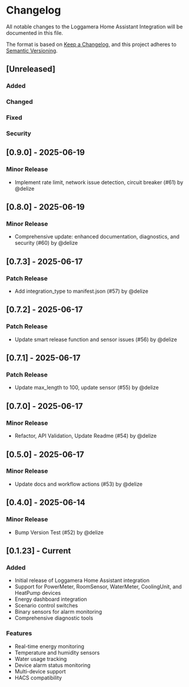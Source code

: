 # Changelog

All notable changes to the Loggamera Home Assistant Integration will be documented in this file.

The format is based on [Keep a Changelog](https://keepachangelog.com/en/1.0.0/),
and this project adheres to [Semantic Versioning](https://semver.org/spec/v2.0.0.html).

## [Unreleased]

### Added

### Changed

### Fixed

### Security


## [0.9.0] - 2025-06-19

### Minor Release
- Implement rate limit, network issue detection, circuit breaker (#61) by @delize


## [0.8.0] - 2025-06-19

### Minor Release
- Comprehensive update: enhanced documentation, diagnostics, and security (#60) by @delize


## [0.7.3] - 2025-06-17

### Patch Release
- Add integration_type to manifest.json (#57) by @delize


## [0.7.2] - 2025-06-17

### Patch Release
- Update smart release function and sensor issues (#56) by @delize


## [0.7.1] - 2025-06-17

### Patch Release
- Update max_length to 100, update sensor (#55) by @delize


## [0.7.0] - 2025-06-17

### Minor Release
- Refactor, API Validation, Update Readme (#54) by @delize


## [0.5.0] - 2025-06-17

### Minor Release
- Update docs and workflow actions (#53) by @delize


## [0.4.0] - 2025-06-14

### Minor Release
- Bump Version Test (#52) by @delize


## [0.1.23] - Current

### Added
- Initial release of Loggamera Home Assistant integration
- Support for PowerMeter, RoomSensor, WaterMeter, CoolingUnit, and HeatPump devices
- Energy dashboard integration
- Scenario control switches
- Binary sensors for alarm monitoring
- Comprehensive diagnostic tools

### Features
- Real-time energy monitoring
- Temperature and humidity sensors
- Water usage tracking
- Device alarm status monitoring
- Multi-device support
- HACS compatibility
